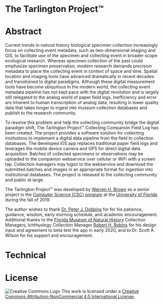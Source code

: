 # The Tarlington Project&trade;

# Abstract
Current trends in natural history biological specimen collection increasingly focus on collecting 
event metadata, such as two-dimensional imaging and GIS, to facilitate use of the specimen and 
collecting event in broader scope ecological research. Whereas specimen collection of the past 
could emphasize specimen preservation, modern research demands precision metadata to place the 
collecting event in context of space and time. Spatial location and imaging tools have advanced 
dramatically in recent decades and transitioned to digital paradigms. Although these digital 
measurement tools have become ubiquitous in the modern world, the collecting event metadata pipeline 
has not kept pace with the digital revolution and is largely still relegated to the analog world of 
paper field logs. Inefficiency and error are inherent to human transcription of analog data, resulting 
in lower quality data that takes longer to ingest into museum collection databases and publish to 
the research community.

To resolve this problem and help the collecting community bridge the digital paradigm shift, The Tarlington Project&trade; Collecting Companion Field Log has been created. The project provides a software 
solution for collecting institutions to implement a digital data pipeline from the field to collection 
databases. The developed iOS app replaces traditional paper field logs and leverages the mobile device 
camera and GPS for direct digital data acquisition. Batches of collected specimens or observations may 
be uploaded to the companion webservice over cellular or WiFi with a screen tap. Collection 
managers may logon to the webservice and download the submitted batches and images in an appropriate 
format for ingestion into institutional databases. The project is released to the collecting community 
and public at large.

The Tarlington Project&trade; was developed by [Warren H. Brown](http://warrenhbrown.com "Warren H. Brown's website") as a senior project in the 
[Computer Science (CSC) program](https://www.cise.ufl.edu/academics/undergraduate/academic-programs/bachelors-degree-programs/ "Computer Science at UF") at the [University of Florida](https://ufl.edu "University of Florida") during the fall of 2019. 

The author wishes to thank [Dr. Peter J. Dobbins](https://www.cise.ufl.edu/dobbins-peter "Peter J. Dobbins Faculty Website") for for his patience, guidance, wisdom, early morning schedule, and academic encouragement. Additional thanks to the [Florida Museum of Natural History](https://floridamuseum.ufl.edu "Florida Museum of Natural History") Collection Managers, Ichthyology Collection Manager [Robert H. Robins](https://www.floridamuseum.ufl.edu/museum-voices/rob-robins/ "Robert H. Robin's staff page") for his design input and agreement to beta test the app in early 2020, and to Dr. Scott A. Wilson for his support and encouragement.

# Technical


# License
[logo]: https://i.creativecommons.org/l/by-nc/4.0/88x31.png "Creative Commons License"

![Creative Commons Logo][logo]
This work is licensed under a [Creative Commons Attribution-NonCommercial 4.0 International License](http://creativecommons.org/licenses/by-nc/4.0/).